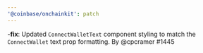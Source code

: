 ```yaml
---
'@coinbase/onchainkit': patch
---
```


-**fix**: Updated `ConnectWalletText` component styling to match the `ConnectWallet` text prop formatting. By @cpcramer #1445
